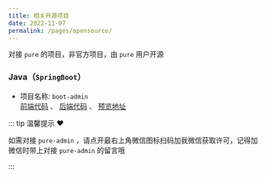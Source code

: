 ```yaml
---
title: 相关开源项目
date: 2022-11-07
permalink: /pages/opensource/
---
```


对接 `pure` 的项目，非官方项目，由 `pure` 用户开源

### Java（`SpringBoot`）

- 项目名称: `boot-admin`  
  [前端代码](https://github.com/hb0730/pure-admin-thin) 、 [后端代码](https://github.com/hb0730/boot-admin) 、 [预览地址](https://admin-v4.hb0730.com/)

::: tip 温馨提示 ❤️

如需对接 `pure-admin` ，请点开最右上角微信图标扫码加我微信获取许可，记得加微信时带上对接 `pure-admin` 的留言哦

:::
